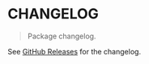 # CHANGELOG

> Package changelog.

See [GitHub Releases](https://github.com/stdlib-js/string-base-code-point-at/releases) for the changelog.